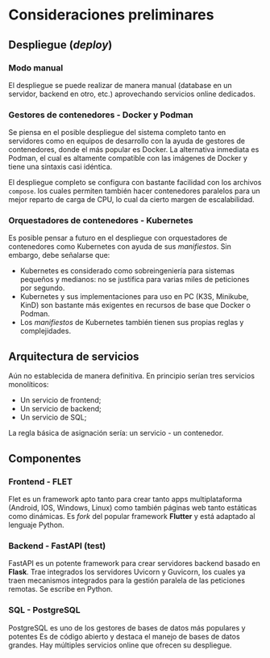 

# Consideraciones preliminares

## Despliegue (*deploy*)

### Modo manual

El despliegue se puede realizar de manera manual (database en un servidor, backend en otro, etc.) aprovechando servicios online dedicados.

### Gestores de contenedores - Docker y Podman

Se piensa en el posible despliegue del sistema completo
tanto en servidores como en equipos de desarrollo
con la ayuda de gestores de contenedores,
donde el más popular es Docker. 
La alternativa inmediata es Podman, 
el cual es altamente compatible con las imágenes de Docker 
y tiene una sintaxis casi idéntica.

El despliegue completo se configura con bastante facilidad con los archivos `compose`.
los cuales permiten también hacer contenedores paralelos para un mejor reparto de carga de CPU,
lo cual da cierto margen de escalabilidad.

### Orquestadores de contenedores - Kubernetes

Es posible pensar a futuro en el despliegue con orquestadores de contenedores como Kubernetes con ayuda de sus *manifiestos*.
Sin embargo, debe señalarse que:

- Kubernetes es considerado como sobreingeniería para sistemas pequeños y medianos: 
no se justifica para varias miles de peticiones por segundo.
- Kubernetes y sus implementaciones para uso en PC (K3S, Minikube, KinD) son bastante más exigentes en recursos de base que Docker o Podman. 
- Los *manifiestos* de Kubernetes también tienen sus propias reglas y complejidades.

## Arquitectura de servicios

Aún no establecida de manera definitiva.
En principio serían tres servicios monolíticos:

- Un servicio de frontend;
- Un servicio de backend;
- Un servicio de SQL;

La regla básica de asignación sería: un servicio - un contenedor.


<!-- 
Es posible que estos bloques sean fragmentados a futuro en microservicios para 
poder acomodarlos con topologías como:

- Paquete por capa;
- Paquete por prestación;
- Arquitectura de cebolla;
- Arquitectura hexagonal.
 -->



## Componentes



### Frontend - FLET

Flet es un framework apto tanto para crear
tanto apps multiplataforma
(Android, IOS, Windows, Linux) 
como también páginas web 
tanto estáticas como dinámicas.
Es *fork* del popular framework **Flutter** 
y está adaptado al lenguaje Python.


### Backend - FastAPI (test)

FastAPI es un potente framework para crear servidores backend
basado en **Flask**.
Trae integrados los servidores Uvicorn y Guvicorn, 
los cuales ya traen mecanismos integrados para la gestión paralela 
de las peticiones remotas.
Se escribe en Python.


### SQL - PostgreSQL

PostgreSQL es uno de los gestores de bases de datos
más populares y potentes
Es de código abierto y destaca el manejo de bases de datos grandes. 
Hay múltiples servicios online que ofrecen su despliegue.




